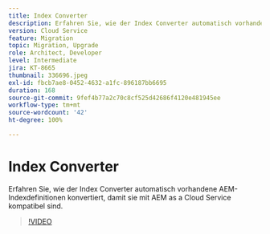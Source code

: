 ```yaml
---
title: Index Converter
description: Erfahren Sie, wie der Index Converter automatisch vorhandene AEM-Indexdefinitionen konvertiert, damit sie mit AEM as a Cloud Service kompatibel sind.
version: Cloud Service
feature: Migration
topic: Migration, Upgrade
role: Architect, Developer
level: Intermediate
jira: KT-8665
thumbnail: 336696.jpeg
exl-id: fbcb7ae8-0452-4632-a1fc-896187bb6695
duration: 168
source-git-commit: 9fef4b77a2c70c8cf525d42686f4120e481945ee
workflow-type: tm+mt
source-wordcount: '42'
ht-degree: 100%

---
```


# Index Converter

Erfahren Sie, wie der Index Converter automatisch vorhandene AEM-Indexdefinitionen konvertiert, damit sie mit AEM as a Cloud Service kompatibel sind.

>[!VIDEO](https://video.tv.adobe.com/v/336696?quality=12&learn=on)
